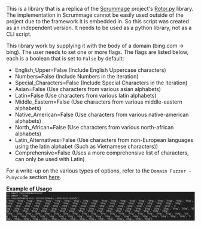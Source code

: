 This is a library that is a replica of the [Scrummage](https://github.com/matamorphosis/Scrummage) project's [Rotor.py](https://github.com/matamorphosis/Scrummage/blob/master/app/plugins/common/Rotor.py) library. The implementation in Scrummage cannot be easily used outside of the project due to the framework it is embedded in. So this script was created as an independent version. It needs to be used as a python library, not as a CLI script.

This library work by supplying it with the body of a domain (bing.com -> bing). The user needs to set one or more flags. The flags are listed below, each is a boolean that is set to `False` by default:
- English_Upper=False (Include English Uppercase characters)
- Numbers=False (Include Numbers in the iteration)
- Special_Characters=False (Include Special Characters in the iteration)
- Asian=False (Use characters from various asian alphabets)
- Latin=False (Use characters from various latin alphabets)
- Middle_Eastern=False (Use characters from various middle-eastern alphabets)
- Native_American=False (Use characters from various native-american alphabets)
- North_African=False (Use characters from various north-african alphabets)
- Latin_Alternatives=False (Use characters from non-European languages using the latin alphabet (Such as Vietnamese characters))
- Comprehensive=False (Uses a more comprehensive list of characters, can only be used with Latin)

For a write-up on the various types of options, refer to the `Domain Fuzzer - Punycode` section [here](https://github.com/matamorphosis/Scrummage/wiki/The-Long-List-of-Tasks#domain-fuzzer).

**Example of Usage**
![Example](images/import.png)